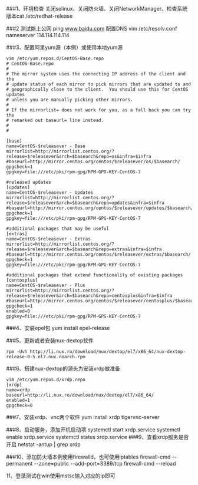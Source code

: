 ###1、环境检查
关闭selinux、关闭防火墙、关闭NetworkManager、检查系统版本cat /etc/redhat-release 

###2
    测试能上公网
    ping www.baidu.com
    配置DNS
    vim /etc/resolv.conf
    nameserver 114.114.114.114

###3、配置阿里yum源（本例）或使用本地yum源
```shell
vim /etc/yum.repos.d/CentOS-Base.repo 
# CentOS-Base.repo
#
# The mirror system uses the connecting IP address of the client and the
# update status of each mirror to pick mirrors that are updated to and
# geographically close to the client.  You should use this for CentOS updates
# unless you are manually picking other mirrors.
#
# If the mirrorlist= does not work for you, as a fall back you can try the 
# remarked out baseurl= line instead.
#
#

[base]
name=CentOS-$releasever - Base
mirrorlist=http://mirrorlist.centos.org/?release=$releasever&arch=$basearch&repo=os&infra=$infra
#baseurl=http://mirror.centos.org/centos/$releasever/os/$basearch/
gpgcheck=1
gpgkey=file:///etc/pki/rpm-gpg/RPM-GPG-KEY-CentOS-7

#released updates 
[updates]
name=CentOS-$releasever - Updates
mirrorlist=http://mirrorlist.centos.org/?release=$releasever&arch=$basearch&repo=updates&infra=$infra
#baseurl=http://mirror.centos.org/centos/$releasever/updates/$basearch/
gpgcheck=1
gpgkey=file:///etc/pki/rpm-gpg/RPM-GPG-KEY-CentOS-7

#additional packages that may be useful
[extras]
name=CentOS-$releasever - Extras
mirrorlist=http://mirrorlist.centos.org/?release=$releasever&arch=$basearch&repo=extras&infra=$infra
#baseurl=http://mirror.centos.org/centos/$releasever/extras/$basearch/
gpgcheck=1
gpgkey=file:///etc/pki/rpm-gpg/RPM-GPG-KEY-CentOS-7

#additional packages that extend functionality of existing packages
[centosplus]
name=CentOS-$releasever - Plus
mirrorlist=http://mirrorlist.centos.org/?release=$releasever&arch=$basearch&repo=centosplus&infra=$infra
#baseurl=http://mirror.centos.org/centos/$releasever/centosplus/$basearch/
gpgcheck=1
enabled=0
gpgkey=file:///etc/pki/rpm-gpg/RPM-GPG-KEY-CentOS-7

```

###4、安装epel包
yum install epel-release

###5、更新或者安装nux-dextop软件
```shell
rpm -Uvh http://li.nux.ro/download/nux/dextop/el7/x86_64/nux-dextop-release-0-5.el7.nux.noarch.rpm
```

###6、搭建nux-dextop的源头为安装xrdp做准备
```shell
vim /etc/yum.repos.d/xrdp.repo
[xrdp]
name=xrdp
baseurl=http://li.nux.ro/download/nux/dextop/el7/x86_64/
enabled=1
gpgcheck=0
```

###7、安装xrdp、vnc两个软件
yum install xrdp tigervnc-server 

###8、启动服务，添加开机启动项
systemctl start xrdp.service
systemctl enable xrdp.service 
systemctl status xrdp.service 
###9、查看xrdp服务是否开启
netstat -antup | grep xrdp 

###10、添加防火墙本例使用firewalld，也可使用iptables
firewall-cmd --permanent --zone=public --add-port=3389/tcp
firewall-cmd --reload

11、登录测试在win使用mstsc输入对应的ip即可
